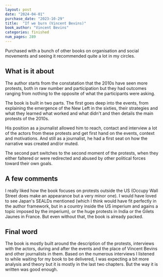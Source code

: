 ```yaml
---
layout: post
date: "2024-04-01"
purchase_date: "2023-10-29"
title:  "If we burn (Vincent Bevins)"
book_author: "Vincent Bevins"
categories: finished
num_pages: 289
---
```


Purchased with a bunch of other books on organisation and social movements and seeing it recommended quite a lot in my circles.

## What is it about

The author starts from the constatation that the 2010s have seen more protests, both in raw number and participation but they had outcomes ranging from nothing to the opposite of what the participants were asking.

The book is built in two parts. The first goes deep into the events, from explaining the emergence of the New Left in the sixties, their strategies and what they learned what worked and what didn't and then details the main protests of the 2010s.

His position as a journalist allowed him to reach, contact and interview a lot of the actors from these protests and get first hand on the events, context and motivations. And still as a journalist, he had a first seat on how the narrative was created and/or muted.

The second part switches to the second moment of the protests, when they either faltered or were redirected and abused by other political forces toward their own goals.

## A few comments

I really liked how the book focuses on protests outside the US (Occupy Wall Street does make an appearance but a very minor one). I would have loved to see Japan's SEALDs mentioned (which I think would have fit perfectly in the author framework, but in a country inside the US imperium and agains a topic imposed by the imperium), or the huge protests in India or the Gilets Jaunes in France. But even without that, the book is already packed.

## Final word

The book is mostly built around the description of the protests, interviews with the actors, during and after the events and the place of Vincent Bevins and other journalists in them. Based on the numerous interviews I listened to while waiting for my book to be delivered, I was expecting a bit more analysis and theory but it is mostly in the last two chapters. But the way it is written was good enough.